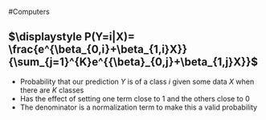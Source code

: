 #Computers 
## $\displaystyle P(Y=i|X)= \frac{e^{\beta_{0,i}+\beta_{1,i}X}}{\sum_{j=1}^{K}e^{{\beta}_{0,j}+\beta_{1,j}X}}$
*  Probability that our prediction $\displaystyle Y$ is of a class $\displaystyle i$ given some data $\displaystyle X$ when there are $\displaystyle K$ classes
* Has the effect of setting one term close to 1 and the others close to 0
* The denominator is a normalization term to make this a valid probability